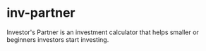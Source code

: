 # inv-partner
Investor's Partner is an investment calculator that helps smaller or beginners investors start investing.
